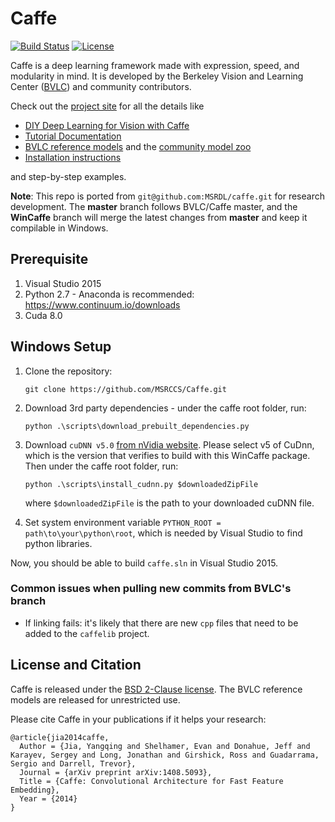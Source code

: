 # Caffe

[![Build Status](https://travis-ci.org/BVLC/caffe.svg?branch=master)](https://travis-ci.org/BVLC/caffe)
[![License](https://img.shields.io/badge/license-BSD-blue.svg)](LICENSE)

Caffe is a deep learning framework made with expression, speed, and modularity in mind.
It is developed by the Berkeley Vision and Learning Center ([BVLC](http://bvlc.eecs.berkeley.edu)) and community contributors.

Check out the [project site](http://caffe.berkeleyvision.org) for all the details like

- [DIY Deep Learning for Vision with Caffe](https://docs.google.com/presentation/d/1UeKXVgRvvxg9OUdh_UiC5G71UMscNPlvArsWER41PsU/edit#slide=id.p)
- [Tutorial Documentation](http://caffe.berkeleyvision.org/tutorial/)
- [BVLC reference models](http://caffe.berkeleyvision.org/model_zoo.html) and the [community model zoo](https://github.com/BVLC/caffe/wiki/Model-Zoo)
- [Installation instructions](http://caffe.berkeleyvision.org/installation.html)

and step-by-step examples.

**Note**: This repo is ported from `git@github.com:MSRDL/caffe.git` for research development. The **master** branch follows BVLC/Caffe master, and the **WinCaffe** branch will merge the latest changes from **master** and keep it compilable in Windows.

## Prerequisite
1. Visual Studio 2015
2. Python 2.7 - Anaconda is recommended: https://www.continuum.io/downloads
3. Cuda 8.0
 
## Windows Setup
1. Clone the repository:

   ```
   git clone https://github.com/MSRCCS/Caffe.git
   ```
2. Download 3rd party dependencies - under the caffe root folder, run:

   ```
   python .\scripts\download_prebuilt_dependencies.py
   ```
3. Download `cuDNN v5.0` [from nVidia website](https://developer.nvidia.com/cudnn). Please select v5 of CuDnn, which is the version that verifies to build with this WinCaffe package. 
   Then under the caffe root folder, run:
   
   ```
   python .\scripts\install_cudnn.py $downloadedZipFile
   ```
   where `$downloadedZipFile` is the path to your downloaded cuDNN file.
4. Set system environment variable `PYTHON_ROOT = path\to\your\python\root`, which is needed by Visual Studio to find python libraries.

Now, you should be able to build `caffe.sln` in Visual Studio 2015.

### Common issues when pulling new commits from BVLC's branch
- If linking fails: it's likely that there are new `cpp` files that need to be added to the `caffelib` project.

## License and Citation

Caffe is released under the [BSD 2-Clause license](https://github.com/BVLC/caffe/blob/master/LICENSE).
The BVLC reference models are released for unrestricted use.

Please cite Caffe in your publications if it helps your research:

    @article{jia2014caffe,
      Author = {Jia, Yangqing and Shelhamer, Evan and Donahue, Jeff and Karayev, Sergey and Long, Jonathan and Girshick, Ross and Guadarrama, Sergio and Darrell, Trevor},
      Journal = {arXiv preprint arXiv:1408.5093},
      Title = {Caffe: Convolutional Architecture for Fast Feature Embedding},
      Year = {2014}
    }
